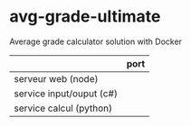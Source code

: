 # avg-grade-ultimate
Average grade calculator solution with Docker

|   |port |
|---|---|
|serveur web (node)|
|service input/ouput (c#)|
|service calcul (python)|
